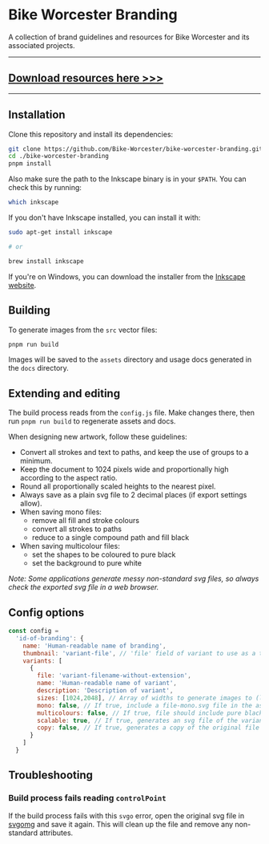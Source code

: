 # Bike Worcester Branding

A collection of brand guidelines and resources for Bike Worcester and its associated projects.

---

## [Download resources here >>>](docs/index.md)

---

## Installation

Clone this repository and install its dependencies:

```bash
git clone https://github.com/Bike-Worcester/bike-worcester-branding.git
cd ./bike-worcester-branding
pnpm install
```

Also make sure the path to the Inkscape binary is in your `$PATH`. You can check this by running:

```bash
which inkscape
```

If you don't have Inkscape installed, you can install it with:

```bash
sudo apt-get install inkscape

# or

brew install inkscape
```

If you're on Windows, you can download the installer from the [Inkscape website](https://inkscape.org/).

## Building

To generate images from the `src` vector files:

```bash
pnpm run build
```

Images will be saved to the `assets` directory and usage docs generated in the `docs` directory.

## Extending and editing

The build process reads from the `config.js` file. Make changes there, then run `pnpm run build` to regenerate assets and docs.

When designing new artwork, follow these guidelines:

- Convert all strokes and text to paths, and keep the use of groups to a minimum.
- Keep the document to 1024 pixels wide and proportionally high according to the aspect ratio.
- Round all proportionally scaled heights to the nearest pixel.
- Always save as a plain svg file to 2 decimal places (if export settings allow).
- When saving mono files:
  - remove all fill and stroke colours
  - convert all strokes to paths
  - reduce to a single compound path and fill black
- When saving multicolour files:
  - set the shapes to be coloured to pure black
  - set the background to pure white

_Note: Some applications generate messy non-standard svg files, so always check the exported svg file in a web browser._

## Config options

```javascript
const config =
  'id-of-branding': {
    name: 'Human-readable name of branding',
    thumbnail: 'variant-file', // 'file' field of variant to use as a thumbnail
    variants: [
      {
        file: 'variant-filename-without-extension',
        name: 'Human-readable name of variant',
        description: 'Description of variant',
        sizes: [1024,2048], // Array of widths to generate images to (leave blank for no images)
        mono: false, // If true, include a file-mono.svg file in the assets
        multicolours: false, // If true, file should include pure black and white for fg and bg colours
        scalable: true, // If true, generates an svg file of the variant,
        copy: false, // If true, generates a copy of the original file
      }
    ]
  }
```

## Troubleshooting

### Build process fails reading `controlPoint`

If the build process fails with this `svgo` error, open the original svg file in [svgomg](https://jakearchibald.github.io/svgomg/) and save it again. This will clean up the file and remove any non-standard attributes.
